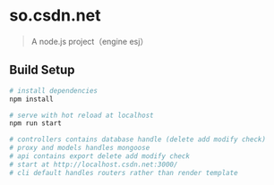 # so.csdn.net

> A node.js project（engine esj）

## Build Setup

``` bash
# install dependencies
npm install

# serve with hot reload at localhost
npm run start

# controllers contains database handle (delete add modify check)
# proxy and models handles mongoose
# api contains export delete add modify check
# start at http://localhost.csdn.net:3000/
# cli default handles routers rather than render template
```
